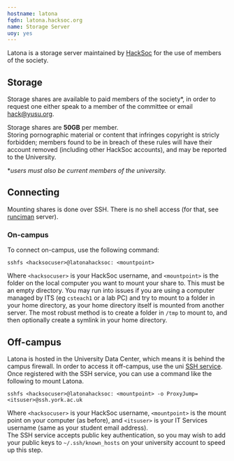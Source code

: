 ```yaml
---
hostname: latona
fqdn: latona.hacksoc.org
name: Storage Server
uoy: yes
---
```


<!-- name is temporary before names are voted on -->

Latona <!-- let's go away--> is a storage server maintained by [HackSoc](https://www.hacksoc.org) for the use of members of the society. 

## Storage
Storage shares are available to paid members of the society*, in order to request one either speak to a member of the committee or email [hack@yusu.org](mailto:hack@yusu.org).

Storage shares are **50GB** per member.  
Storing pornographic material or content that infringes copyright is stricly forbidden; members found to be in breach of these rules will have their account removed (including other HackSoc accounts), and may be reported to the University.

**users must also be current members of the university.*

## Connecting
Mounting shares is done over SSH. There is no shell access (for that, see [runciman] server).

### On-campus
To connect on-campus, use the following command:
```
sshfs <hacksocuser>@latonahacksoc: <mountpoint>
```
Where `<hacksocuser>` is your HackSoc username, and `<mountpoint>` is the folder on the local computer you want to mount your share to. This must be an empty directory. You may run into issues if you are using a computer managed by ITS (eg `csteach1` or a lab PC) and try to mount to a folder in your home directory, as your home directory itself is mounted from another server. The most robust method is to create a folder in `/tmp` to mount to, and then optionally create a symlink in your home directory.

## Off-campus
Latona is hosted in the University Data Center, which means it is behind the campus firewall. In order to access it off-campus, use the uni [SSH service]. Once registered with the SSH service, you can use a command like the following to mount Latona.

```
sshfs <hacksocuser>@latonahacksoc: <mountpoint> -o ProxyJump=<itsuser>@ssh.york.ac.uk 
```
Where `<hacksocuser>` is your HackSoc username, `<mountpoint>` is the mount point on your computer (as before), and `<itsuser>` is your IT Services username (same as your student email address).  
The SSH service accepts public key authentication, so you may wish to add your public keys to `~/.ssh/known_hosts` on your university account to speed up this step.

[runciman]: https://runciman.hacksoc.org
[SSH service]: https://www.york.ac.uk/it-services/services/ssh/